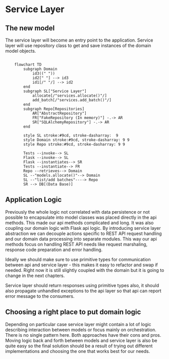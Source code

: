 # Service Layer

## The new model

The service layer will become an entry point to the application.
Service layer will use repository class to get and save instances of the domain model objects.

```mermaid::

    flowchart TD
        subgraph Domain
            id3((" "))
            id2[" "] --> id3
            id1[/" "/] --> id2
        end
        subgraph SL["Service Layer"]
            allocate[/"services.allocate()"/]
            add_batch[/"services.add_batch()"/]
        end
        subgraph Repo[Repositories]
            AR["AbstractRepository"]
            FR["FakeRepository (In memory)"] -.-> AR
            SR["SQLAlchemyRepository"] -.-> AR
        end

        style SL stroke:#9cd, stroke-dasharray:  9
        style Domain stroke:#9cd, stroke-dasharray: 9 9
        style Repo stroke:#9cd, stroke-dasharray: 9 9

        Tests --invoke--> SL
        Flask --invoke--> SL
        Flask --instantiates--> SR
        Tests --instantiate--> FR
        Repo --retrieves--> Domain
        SL --"models.allocate()"--> Domain
        SL --"list/add batches"----> Repo
        SR --> DB[(Data Base)]
```

## Application Logic

Previously the whole logic not correlated with data persistence or not possible to encapsulate into model classes was placed directly in the api methods. This made our api methods complicated and long. It was also coupling our domain logic with Flask api logic. By introducing service layer abstraction we can decouple actions specific to REST API request handling and our domain data processing into separate modules. This way our api methods focus on handling REST API needs like request marshaling, response code preparation and error handling.

Ideally we should make sure to use primitive types for communication between api and service layer - this makes it easy to refactor and swap if needed. Right now it is still slightly coupled with the domain but it is going to change in the next chapters.

Service layer should return responses using primitive types also, it should also propagate unhandled exceptions to the api layer so that api can report error message to the consumers.

## Choosing a right place to put domain logic

Depending on particular case service layer might contain a lot of logic describing interaction between models or focus mainly on orchestration. There is no single pattern here. Both approaches have their cons and pros. Moving logic back and forth between models and service layer is also be quite easy so the final solution should be a result of trying out different implementations and choosing the one that works best for our needs.
